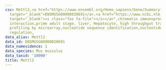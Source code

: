 ```yaml
---
csv: Mettl2,<a href="https://www.ensembl.org/Homo_sapiens/Gene/Summary?db=core;g=ENSMUSG00000020691"
  target="_blank">ENSMUSG00000020691</a>,<a href="https://www.ncbi.nlm.nih.gov/pubmed/23834426"
  target="_blank"><i class="fas fa-file"></i></a>",chromatin immunoprecipitation assay,direct
  interaction,prime adult stage, liver, Hepatocyte, high throughput transcription
  profiling by microarray,nucleotide sequence identification,nucleotide sequence identification,transcriptional
  regulation,
data_alias: Mettl2
data_id: ENSMUSG00000020691
data_numevidence: 1
data_species: Mus musculus
data_taxid: '10090'
title: Mettl2
---
```

